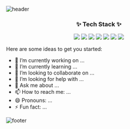 
![header](https://capsule-render.vercel.app/api?type=waving&height=200&text=SeungWonJang&color=gradient)
### 

<h3 align="center">✨ Tech Stack ✨</h3>

<p align="center">

<img src="https://img.shields.io/badge/React-3766AB?style=flat-square&logo=React&logoColor=#61DAFB" />
<img src="https://img.shields.io/badge/CSS-123F6D?style=flat-square&logo=CSS3&logoColor=red" />
<img src="https://img.shields.io/badge/MongoDB-FFB13B?style=flat-square&logo=MongoDB&logoColor=#47A248" />
<img src="https://img.shields.io/badge/MySQL-00B336?style=flat-square&logo=MySQL&logoColor=black" />
<img src="https://img.shields.io/badge/NodeJS-142787?style=flat-square&logo=Node.js&logoColor=white" />
<img src="https://img.shields.io/badge/Javascript-FFB13B?style=flat-square&logo=Javascript&logoColor=white" />
<img src="https://img.shields.io/badge/Tech_Blog-00B336?style=flat-square&logo=Vimeo&logoColor=white" />

</p>  
  
Here are some ideas to get you started:

- 🔭 I’m currently working on ...
- 🌱 I’m currently learning ...
- 👯 I’m looking to collaborate on ...
- 🤔 I’m looking for help with ...
- 💬 Ask me about ...
- 📫 How to reach me: ...
- 😄 Pronouns: ...
- ⚡ Fun fact: ...


![footer](https://capsule-render.vercel.app/api?type=Soft&height=300&text=Hello%20World!&desc=nicorobinv@kakao.com&animation=blink&color=gradient&)
